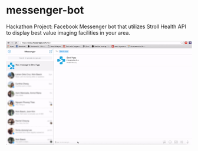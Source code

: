 # messenger-bot
Hackathon Project: Facebook Messenger bot that utilizes Stroll Health API to display best value imaging facilities in your area.

![Demo](https://github.com/tdquang/messenger-bot/blob/master/img/demo.gif)
